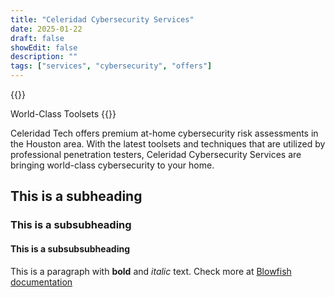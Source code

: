 ```yaml
---
title: "Celeridad Cybersecurity Services"
date: 2025-01-22
draft: false
showEdit: false
description: ""
tags: ["services", "cybersecurity", "offers"]
---
```


{{<typeit
    tag=h1
    waitUntilVisisble=true
    speed=69
    >}}

World-Class Toolsets
{{</typeit>}}

Celeridad Tech offers premium at-home cybersecurity risk assessments in the Houston area. With the latest toolsets and techniques that are utilized by professional penetration testers, Celeridad Cybersecurity Services are bringing world-class cybersecurity to your home.




## This is a subheading
### This is a subsubheading
#### This is a subsubsubheading
This is a paragraph with **bold** and *italic* text.
Check more at [Blowfish documentation](https://blowfish.page/)
